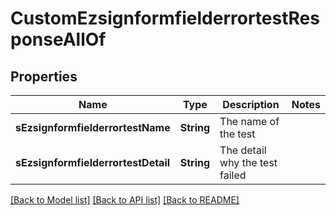 # CustomEzsignformfielderrortestResponseAllOf

## Properties
Name | Type | Description | Notes
------------ | ------------- | ------------- | -------------
**sEzsignformfielderrortestName** | **String** | The name of the test | 
**sEzsignformfielderrortestDetail** | **String** | The detail why the test failed | 

[[Back to Model list]](../README.md#documentation-for-models) [[Back to API list]](../README.md#documentation-for-api-endpoints) [[Back to README]](../README.md)


